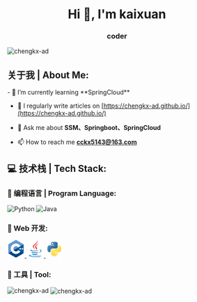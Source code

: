 <!--
**chengkx-ad/chengkx-ad** is a ✨ _special_ ✨ repository because its `README.md` (this file) appears on your GitHub profile.

Here are some ideas to get you started:

- 🔭 I’m currently working on ...
- 🌱 I’m currently learning ...
- 👯 I’m looking to collaborate on ...
- 🤔 I’m looking for help with ...
- 💬 Ask me about ...
- 📫 How to reach me: ...
- 😄 Pronouns: ...
- ⚡ Fun fact: ...
-->
<h1 align="center">Hi 👋, I'm kaixuan</h1>
<h3 align="center">coder</h3>

<p align="left"> <img src="https://komarev.com/ghpvc/?username=chengkx-ad&label=Profile%20views&color=0e75b6&style=flat" alt="chengkx-ad" /> </p>
<h2 align="left">关于我 | About Me:</h2>
- 🌱 I’m currently learning **SpringCloud**

- 📝 I regularly write articles on [https://chengkx-ad.github.io/](https://chengkx-ad.github.io/)

- 💬 Ask me about **SSM、Springboot、SpringCloud**

- 📫 How to reach me **cckx5143@163.com**

<p align="left"></p>
<h2 align="left"> 💻 技术栈 | Tech Stack:</h2>
<h3 align="left"> 🎍 编程语言 | Program Language:</h3>

![Python](https://img.shields.io/badge/Python-3776AB?style=for-the-badge&logo=python&logoColor=white)
![Java](https://img.shields.io/badge/Java-FF0000?style=for-the-badge&logo=java&logoColor=red)

<h3 align="left"> 🎨 Web 开发:</h3>
<p align="left"> <a href="https://www.w3schools.com/cpp/" target="_blank" rel="noreferrer"> <img src="https://raw.githubusercontent.com/devicons/devicon/master/icons/cplusplus/cplusplus-original.svg" alt="cplusplus" width="40" height="40"/> </a> <a href="https://www.java.com" target="_blank" rel="noreferrer"> <img src="https://raw.githubusercontent.com/devicons/devicon/master/icons/java/java-original.svg" alt="java" width="40" height="40"/> </a> <a href="https://www.python.org" target="_blank" rel="noreferrer"> <img src="https://raw.githubusercontent.com/devicons/devicon/master/icons/python/python-original.svg" alt="python" width="40" height="40"/> </a> </p>
<h3 align="left"> 🍡 工具 | Tool:</h3>


<p><img align="left" src="https://github-readme-stats.vercel.app/api/top-langs?username=chengkx-ad&show_icons=true&locale=en&layout=compact" alt="chengkx-ad" /></p>

<p>&nbsp;<img align="center" src="https://github-readme-stats.vercel.app/api?username=chengkx-ad&show_icons=true&locale=en" alt="chengkx-ad" /></p>

